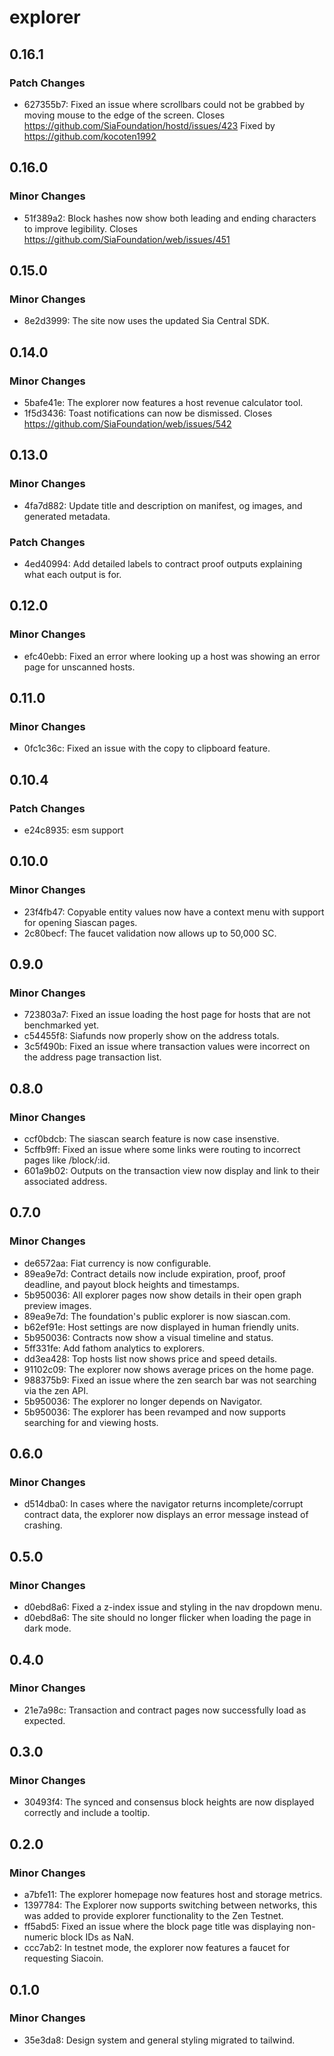 # explorer

## 0.16.1

### Patch Changes

- 627355b7: Fixed an issue where scrollbars could not be grabbed by moving mouse to the edge of the screen. Closes https://github.com/SiaFoundation/hostd/issues/423 Fixed by https://github.com/kocoten1992

## 0.16.0

### Minor Changes

- 51f389a2: Block hashes now show both leading and ending characters to improve legibility. Closes https://github.com/SiaFoundation/web/issues/451

## 0.15.0

### Minor Changes

- 8e2d3999: The site now uses the updated Sia Central SDK.

## 0.14.0

### Minor Changes

- 5bafe41e: The explorer now features a host revenue calculator tool.
- 1f5d3436: Toast notifications can now be dismissed. Closes https://github.com/SiaFoundation/web/issues/542

## 0.13.0

### Minor Changes

- 4fa7d882: Update title and description on manifest, og images, and generated metadata.

### Patch Changes

- 4ed40994: Add detailed labels to contract proof outputs explaining what each output is for.

## 0.12.0

### Minor Changes

- efc40ebb: Fixed an error where looking up a host was showing an error page for unscanned hosts.

## 0.11.0

### Minor Changes

- 0fc1c36c: Fixed an issue with the copy to clipboard feature.

## 0.10.4

### Patch Changes

- e24c8935: esm support

## 0.10.0

### Minor Changes

- 23f4fb47: Copyable entity values now have a context menu with support for opening Siascan pages.
- 2c80becf: The faucet validation now allows up to 50,000 SC.

## 0.9.0

### Minor Changes

- 723803a7: Fixed an issue loading the host page for hosts that are not benchmarked yet.
- c54455f8: Siafunds now properly show on the address totals.
- 3c5f490b: Fixed an issue where transaction values were incorrect on the address page transaction list.

## 0.8.0

### Minor Changes

- ccf0bdcb: The siascan search feature is now case insenstive.
- 5cffb9ff: Fixed an issue where some links were routing to incorrect pages like /block/:id.
- 601a9b02: Outputs on the transaction view now display and link to their associated address.

## 0.7.0

### Minor Changes

- de6572aa: Fiat currency is now configurable.
- 89ea9e7d: Contract details now include expiration, proof, proof deadline, and payout block heights and timestamps.
- 5b950036: All explorer pages now show details in their open graph preview images.
- 89ea9e7d: The foundation's public explorer is now siascan.com.
- b62ef91e: Host settings are now displayed in human friendly units.
- 5b950036: Contracts now show a visual timeline and status.
- 5ff331fe: Add fathom analytics to explorers.
- dd3ea428: Top hosts list now shows price and speed details.
- 91102c09: The explorer now shows average prices on the home page.
- 988375b9: Fixed an issue where the zen search bar was not searching via the zen API.
- 5b950036: The explorer no longer depends on Navigator.
- 5b950036: The explorer has been revamped and now supports searching for and viewing hosts.

## 0.6.0

### Minor Changes

- d514dba0: In cases where the navigator returns incomplete/corrupt contract data, the explorer now displays an error message instead of crashing.

## 0.5.0

### Minor Changes

- d0ebd8a6: Fixed a z-index issue and styling in the nav dropdown menu.
- d0ebd8a6: The site should no longer flicker when loading the page in dark mode.

## 0.4.0

### Minor Changes

- 21e7a98c: Transaction and contract pages now successfully load as expected.

## 0.3.0

### Minor Changes

- 30493f4: The synced and consensus block heights are now displayed correctly and include a tooltip.

## 0.2.0

### Minor Changes

- a7bfe11: The explorer homepage now features host and storage metrics.
- 1397784: The Explorer now supports switching between networks, this was added to provide explorer functionality to the Zen Testnet.
- ff5abd5: Fixed an issue where the block page title was displaying non-numeric block IDs as NaN.
- ccc7ab2: In testnet mode, the explorer now features a faucet for requesting Siacoin.

## 0.1.0

### Minor Changes

- 35e3da8: Design system and general styling migrated to tailwind.
